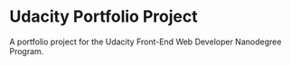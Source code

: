# Udacity Portfolio Project

A portfolio project for the Udacity Front-End Web Developer Nanodegree Program.
